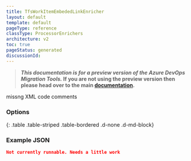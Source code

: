 ```yaml
---
title: TfsWorkItemEmbededLinkEnricher
layout: default
template: default
pageType: reference
classType: ProcessorEnrichers
architecture: v2
toc: true
pageStatus: generated
discussionId: 
---
```



>**_This documentation is for a preview version of the Azure DevOps Migration Tools._ If you are not using the preview version then please head over to the main [documentation](https://nkdagility.com/docs/azure-devops-migration-tools).**

missng XML code comments

### Options

<Options>
{: .table .table-striped .table-bordered .d-none .d-md-block}

### Example JSON

```JSON
Not currently runnable. Needs a little work
```